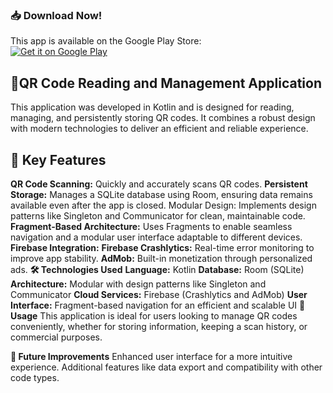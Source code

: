 ### 📥 Download Now!  
This app is available on the Google Play Store:  
[![Get it on Google Play](https://upload.wikimedia.org/wikipedia/commons/7/78/Google_Play_Store_badge_EN.svg)](https://play.google.com/store/apps/details?id=com.gtrab.qrscanmaster)


## 📱QR Code Reading and Management Application
This application was developed in Kotlin and is designed for reading, managing, and persistently storing QR codes. It combines a robust design with modern technologies to deliver an efficient and reliable experience.

## 🚀 Key Features
**QR Code Scanning:** Quickly and accurately scans QR codes.
**Persistent Storage:** Manages a SQLite database using Room, ensuring data remains available even after the app is closed.
Modular Design: Implements design patterns like Singleton and Communicator for clean, maintainable code.
**Fragment-Based Architecture:** Uses Fragments to enable seamless navigation and a modular user interface adaptable to different devices.
**Firebase Integration:**
**Firebase Crashlytics:** Real-time error monitoring to improve app stability.
**AdMob:** Built-in monetization through personalized ads.
**🛠️ Technologies Used**
**Language:** Kotlin
**Database:** Room (SQLite)
**Architecture:** Modular with design patterns like Singleton and Communicator
**Cloud Services:** Firebase (Crashlytics and AdMob)
**User Interface:** Fragment-based navigation for an efficient and scalable UI
**📖 Usage**
This application is ideal for users looking to manage QR codes conveniently, whether for storing information, keeping a scan history, or commercial purposes.

**📂 Future Improvements**
Enhanced user interface for a more intuitive experience.
Additional features like data export and compatibility with other code types.
